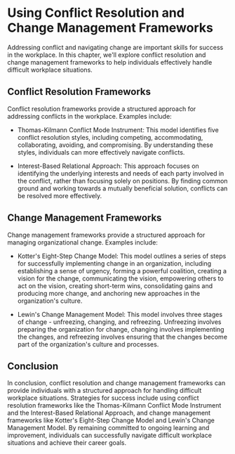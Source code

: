 Using Conflict Resolution and Change Management Frameworks
================================================================================================================

Addressing conflict and navigating change are important skills for success in the workplace. In this chapter, we'll explore conflict resolution and change management frameworks to help individuals effectively handle difficult workplace situations.

Conflict Resolution Frameworks
------------------------------

Conflict resolution frameworks provide a structured approach for addressing conflicts in the workplace. Examples include:

* Thomas-Kilmann Conflict Mode Instrument: This model identifies five conflict resolution styles, including competing, accommodating, collaborating, avoiding, and compromising. By understanding these styles, individuals can more effectively navigate conflicts.

* Interest-Based Relational Approach: This approach focuses on identifying the underlying interests and needs of each party involved in the conflict, rather than focusing solely on positions. By finding common ground and working towards a mutually beneficial solution, conflicts can be resolved more effectively.

Change Management Frameworks
----------------------------

Change management frameworks provide a structured approach for managing organizational change. Examples include:

* Kotter's Eight-Step Change Model: This model outlines a series of steps for successfully implementing change in an organization, including establishing a sense of urgency, forming a powerful coalition, creating a vision for the change, communicating the vision, empowering others to act on the vision, creating short-term wins, consolidating gains and producing more change, and anchoring new approaches in the organization's culture.

* Lewin's Change Management Model: This model involves three stages of change - unfreezing, changing, and refreezing. Unfreezing involves preparing the organization for change, changing involves implementing the changes, and refreezing involves ensuring that the changes become part of the organization's culture and processes.

Conclusion
----------

In conclusion, conflict resolution and change management frameworks can provide individuals with a structured approach for handling difficult workplace situations. Strategies for success include using conflict resolution frameworks like the Thomas-Kilmann Conflict Mode Instrument and the Interest-Based Relational Approach, and change management frameworks like Kotter's Eight-Step Change Model and Lewin's Change Management Model. By remaining committed to ongoing learning and improvement, individuals can successfully navigate difficult workplace situations and achieve their career goals.

